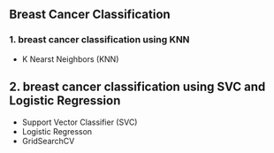 ## Breast Cancer Classification 
### 1. breast cancer classification using KNN
- K Nearst Neighbors (KNN)
## 2. breast cancer classification using SVC and Logistic Regression
- Support Vector Classifier (SVC)
- Logistic Regresson
- GridSearchCV
